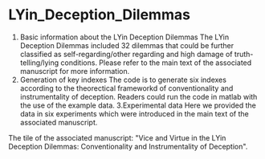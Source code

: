 # LYin_Deception_Dilemmas
1. Basic information about the LYin Deception Dilemmas
The LYin Deception Dilemmas included 32 dilemmas that could be further classified as self-regarding/other regarding and high damage of truth-telling/lying conditions. Please refer to the main text of the associated manuscript for more information.
2. Generation of key indexes
The code is to generate six indexes according to the theorectical frameworkd of conventionality and instrumentality of deception. Readers could run the code in matlab with the use of the example data. 
3.Experimental data
Here we provided the data in six experiments which were introduced in the main text of the associated manuscript.

The tile of the associated manuscript: "Vice and Virtue in the LYin Deception Dilemmas: Conventionality and Instrumentality of Deception".
